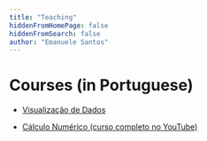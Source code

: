 ```yaml
---
title: "Teaching"
hiddenFromHomePage: false
hiddenFromSearch: false
author: "Emanuele Santos"
---
```



# Courses (in Portuguese)

* [Visualização de Dados](/datavis-course/)

* [Cálculo Numérico (curso completo no YouTube)](https://www.youtube.com/watch?v=wFUdTZukl7U&list=PLomBG50UAP0m9ukqkap2GqlPXOBUq8FaL)